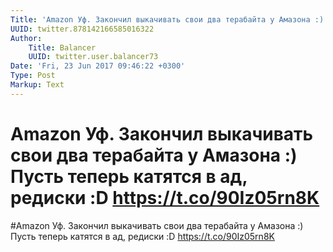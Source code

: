 ```yaml
---
Title: 'Amazon Уф. Закончил выкачивать свои два терабайта у Амазона :) Пусть теперь катятся в ад, редиски :D https://t.co/90Iz05rn8K'
UUID: twitter.878142166585016322
Author:
    Title: Balancer
    UUID: twitter.user.balancer73
Date: 'Fri, 23 Jun 2017 09:46:22 +0300'
Type: Post
Markup: Text
---
```


# Amazon Уф. Закончил выкачивать свои два терабайта у Амазона :) Пусть теперь катятся в ад, редиски :D https://t.co/90Iz05rn8K

#Amazon Уф. Закончил выкачивать свои два терабайта у Амазона
:) Пусть теперь катятся в ад, редиски :D
https://t.co/90Iz05rn8K